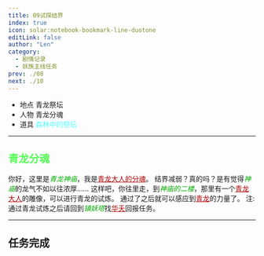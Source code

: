```yaml
---
title: 09试探结界
index: true
icon: solar:notebook-bookmark-line-duotone
editLink: false
author: "Len"
category:
  - 剧情记录
  - 妖族主线任务
prev: ./08
next: ./10
---
```


- 地点 青龙祭坛
- 人物 青龙分魂
- 道具 <span style="color: #55FFFF;">森林中的祭坛</span>

------

## <span style="color:#55FF55;font-weight:bold;">青龙分魂</span>

你好，这里是<span style="color: #00AA00;"><span style="font-style: italic;">青龙神庙</span></span>，我是<span style="color: #AA0000;"><span style="text-decoration: underline;">青龙大人的分魂</span></span>。
结界减弱？真的吗？是有觉得<span style="color: #00AA00;"><span style="font-style: italic;">神庙</span></span>的龙气不如以往浓厚……
这样吧，你往里走，到<span style="color: #00AA00;"><span style="font-style: italic;">神庙的二楼</span></span>，那里有一个<span style="color: #AA0000;"><span style="text-decoration: underline;">青龙大人</span></span>的雕像，可以进行青龙的试炼。
通过了之后就可以感应到<span style="color: #AA0000;"><span style="text-decoration: underline;">青龙</span></span>的力量了。
注:通过青龙试炼之后请回到<span style="color: #00AA00;"><span style="font-style: italic;">镇妖塔</span></span>找<span style="color: #AA0000;"><span style="text-decoration: underline;">华夭</span></span>回报任务。

------

## 任务完成

